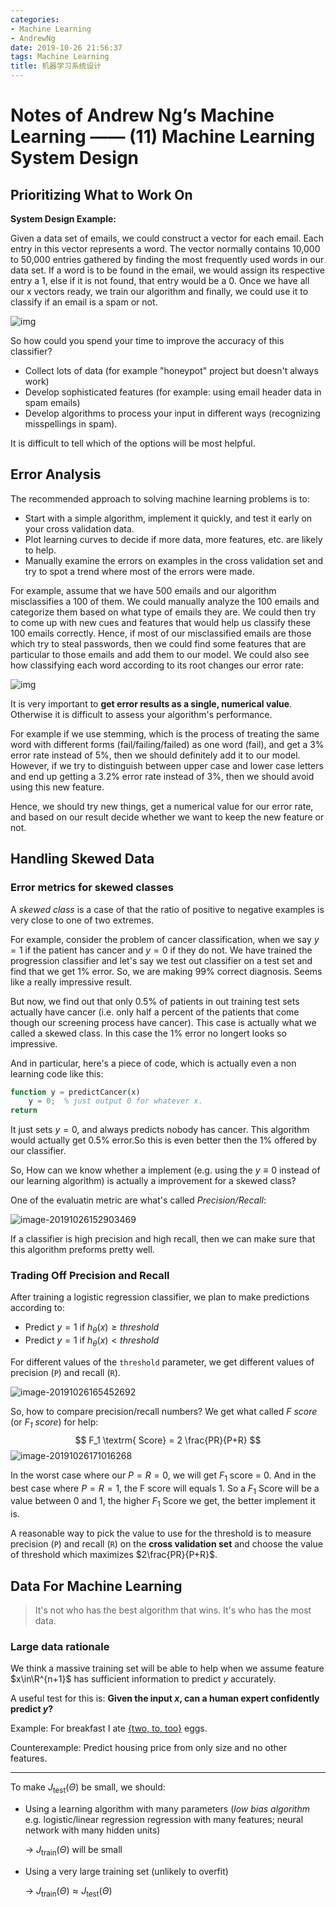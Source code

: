 ```yaml
---
categories:
- Machine Learning
- AndrewNg
date: 2019-10-26 21:56:37
tags: Machine Learning
title: 机器学习系统设计
---
```



# Notes of Andrew Ng’s Machine Learning —— (11) Machine Learning System Design

## Prioritizing What to Work On

**System Design Example:**

Given a data set of emails, we could construct a vector for each email. Each entry in this vector represents a word. The vector normally contains 10,000 to 50,000 entries gathered by finding the most frequently used words in our data set. If a word is to be found in the email, we would assign its respective entry a 1, else if it is not found, that entry would be a 0. Once we have all our x vectors ready, we train our algorithm and finally, we could use it to classify if an email is a spam or not.

![img](https://tva1.sinaimg.cn/large/006y8mN6gy1g8bj9rx2urj30ki09mdk2.jpg)

So how could you spend your time to improve the accuracy of this classifier?

- Collect lots of data (for example "honeypot" project but doesn't always work)
- Develop sophisticated features (for example: using email header data in spam emails)
- Develop algorithms to process your input in different ways (recognizing misspellings in spam).

It is difficult to tell which of the options will be most helpful.

## Error Analysis

The recommended approach to solving machine learning problems is to:

- Start with a simple algorithm, implement it quickly, and test it early on your cross validation data.
- Plot learning curves to decide if more data, more features, etc. are likely to help.
- Manually examine the errors on examples in the cross validation set and try to spot a trend where most of the errors were made.

For example, assume that we have 500 emails and our algorithm misclassifies a 100 of them. We could manually analyze the 100 emails and categorize them based on what type of emails they are. We could then try to come up with new cues and features that would help us classify these 100 emails correctly. Hence, if most of our misclassified emails are those which try to steal passwords, then we could find some features that are particular to those emails and add them to our model. We could also see how classifying each word according to its root changes our error rate:

![img](https://tva1.sinaimg.cn/large/006y8mN6gy1g8bl9vwi9lj30jg0a143a.jpg)

It is very important to **get error results as a single, numerical value**. Otherwise it is difficult to assess your algorithm's performance.

For example if we use stemming, which is the process of treating the same word with different forms (fail/failing/failed) as one word (fail), and get a 3% error rate instead of 5%, then we should definitely add it to our model. However, if we try to distinguish between upper case and lower case letters and end up getting a 3.2% error rate instead of 3%, then we should avoid using this new feature. 

Hence, we should try new things, get a numerical value for our error rate, and based on our result decide whether we want to keep the new feature or not.

## Handling Skewed Data

### Error metrics for skewed classes

A *skewed class* is a case of that the ratio of positive to negative examples is very close to one of two extremes.

For example, consider the problem of cancer classification, when we say $y = 1$ if the patient has cancer and $y = 0$ if they do not. We have trained the progression classifier and let's say we test out classifier on a test set and find that we get 1% error. So, we are making 99% correct diagnosis. Seems like a really impressive result. 

But now, we find out that only 0.5% of patients in out training test sets actually have cancer (i.e. only half a percent of the patients that come though our screening process have cancer). This case is actually what we called a skewed class. In this case the 1% error no longert looks so impressive.

And in particular, here's a piece of code, which is actually even a non learning code like this:

```octave
function y = predictCancer(x)
	y = 0;	% just output 0 for whatever x.
return
```

It just sets $y=0$, and always predicts nobody has cancer. This algorithm would actually get 0.5% error.So this is even better then the 1% offered by our classifier. 

So, How can we know whether a implement (e.g. using the $y \equiv 0$ instead of our learning algorithm) is actually a improvement for a skewed class?

One of the evaluatin  metric are what's called *Precision/Recall*:

![image-20191026152903469](https://tva1.sinaimg.cn/large/006y8mN6ly1g8bmwqbebxj30po0dgahc.jpg)

If a classifier is high precision and high recall, then we can make sure that this algorithm preforms pretty well.

### Trading Off Precision and Recall

After training a logistic regression classifier, we plan to make predictions according to:

- Predict $y=1$ if $h_\theta(x)≥threshold$
- Predict $y=1$ if $h_\theta(x)<threshold$

For different values of the `threshold` parameter, we get different values of precision (`P`) and recall (`R`).

![image-20191026165452692](https://tva1.sinaimg.cn/large/006y8mN6gy1g8bpe4ywhyj30pr0edgth.jpg)

So, how to compare precision/recall numbers? We get what called *F score* (or *$F_1$ score*) for help:
$$
F_1 \textrm{ Score} = 2 \frac{PR}{P+R}
$$
![image-20191026171016268](https://tva1.sinaimg.cn/large/006y8mN6gy1g8bpu6kdx0j30pm0ec446.jpg)

In the worst case where our $P=R=0$, we will get $F_1$ score = 0. And in the best case where $P=R=1$, the F score will equals 1. So a $F_1$ Score will be a value between 0 and 1, the higher $F_1$ Score we get, the better implement it is.

A reasonable way to pick the value to use for the threshold is to measure precision (`P`) and recall (`R`) on the   **cross validation set** and choose the value of threshold which maximizes $2\frac{PR}{P+R}$.

## Data For Machine Learning

> It's not who has the best algorithm that wins. It's who has the most data.

### Large data rationale

We think a massive  training set will be able to help when we assume feature $x\in\R^{n+1}$ has sufficient information to predict $y$ accurately.

A useful test for this is: **Given the input $x$, can a human expert confidently predict $y$?**

Example: For breakfast I ate <u>{two, to, too}</u> eggs.

Counterexample: Predict housing price from only size and no other features.

---

To make $J_{\textrm{test}}(\Theta)$ be small, we should:

* Using a learning algorithm with many parameters (*low bias algorithm* e.g. logistic/linear regression regression with many features; neural network with many hidden units)

  -> $J_{\textrm{train}}(\Theta)$ will be small

* Using a very large training set (unlikely to overfit)

  -> $J_{\textrm{train}}(\Theta) \approx J_{\textrm{test}}(\Theta)$

